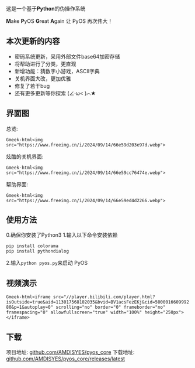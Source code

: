 这是一个基于**Python**的伪操作系统

**M**ake **P**yOS **G**reat **A**gain
让 PyOS 再次伟大！

## 本次更新的内容
- 密码系统更新，采用外部文件base64加密存储
- 将帮助进行了分类，更直观
- 新增功能：猜数字小游戏，ASCII字典
- 关机界面大改，更加优雅
- 修复了若干bug
- 还有更多更新等你探索 (∠·ω< )⌒★

## 界面图
总览:

 `Gmeek-html<img src="https://www.freeimg.cn/i/2024/09/14/66e59d203e97d.webp">`

炫酷的关机界面:

 `Gmeek-html<img src="https://www.freeimg.cn/i/2024/09/14/66e59cc76474e.webp">`

帮助界面:

 `Gmeek-html<img src="https://www.freeimg.cn/i/2024/09/14/66e59ed4d2266.webp">`

## 使用方法
0.确保你安装了Python3
1.输入以下命令安装依赖
```
pip install colorama
pip install pythondialog
```

2.输入`python pyos.py`来启动 PyOS

## 视频演示
`Gmeek-html<iframe src="//player.bilibili.com/player.html?isOutside=true&aid=113017568102035&bvid=BV1acsFezEKj&cid=500001660999280&p=1&autoplay=0" scrolling="no" border="0" frameborder="no" framespacing="0" allowfullscreen="true" width="100%" height="250px"></iframe>`

## 下载
项目地址:  [github.com/AMDISYES/pyos_core](https://github.com/AMDISYES/pyos_core) 
下载地址:  [github.com/AMDISYES/pyos_core/releases/latest](https://github.com/AMDISYES/pyos_core/releases/latest) 
<!-- ##{"script":"<script src='https://blog.meekdai.com/Gmeek/plugins/GmeekTOC.js'></script>"}## --><!-- ##{"timestamp":1726299300}## -->